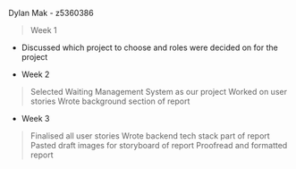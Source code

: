 Dylan Mak - z5360386

> Week 1
* Discussed which project to choose and roles were decided on for the project

* Week 2
> Selected Waiting Management System as our project
> Worked on user stories
> Wrote background section of report

* Week 3
> Finalised all user stories
> Wrote backend tech stack part of report
> Pasted draft images for storyboard of report
> Proofread and formatted report

